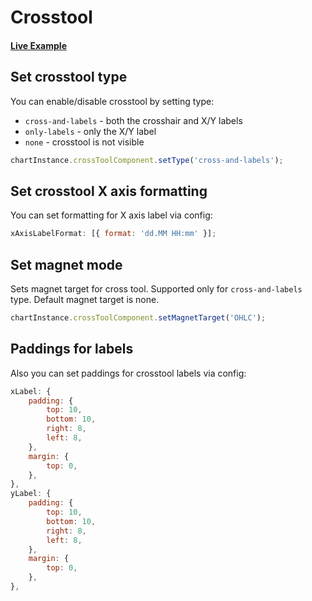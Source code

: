 # Crosstool

#### <!--CSB_LINK-->[Live Example](https://codesandbox.io/s/9rp8hw)<!--/CSB_LINK-->

## Set crosstool type

You can enable/disable crosstool by setting type:

-   `cross-and-labels` - both the crosshair and X/Y labels
-   `only-labels` - only the X/Y label
-   `none` - crosstool is not visible

```js
chartInstance.crossToolComponent.setType('cross-and-labels');
```

## Set crosstool X axis formatting

You can set formatting for X axis label via config:

```js
xAxisLabelFormat: [{ format: 'dd.MM HH:mm' }];
```

## Set magnet mode

Sets magnet target for cross tool. Supported only for `cross-and-labels` type.
Default magnet target is none.

```js
chartInstance.crossToolComponent.setMagnetTarget('OHLC');
```

## Paddings for labels

Also you can set paddings for crosstool labels via config:

```js
xLabel: {
	padding: {
		top: 10,
		bottom: 10,
		right: 8,
		left: 8,
	},
	margin: {
		top: 0,
	},
},
yLabel: {
	padding: {
		top: 10,
		bottom: 10,
		right: 8,
		left: 8,
	},
	margin: {
		top: 0,
	},
},
```
